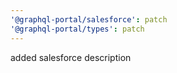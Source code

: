 ```yaml
---
'@graphql-portal/salesforce': patch
'@graphql-portal/types': patch
---
```


added salesforce description
